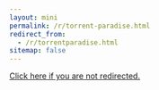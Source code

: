 ```yaml
---
layout: mini
permalink: /r/torrent-paradise.html
redirect_from:
  - /r/torrentparadise.html
sitemap: false
---
```


<link rel="canonical" href="https://torrent-paradise.ml.{{site.ipnsSubdomainGateway}}/index.html">
<script>location="https://torrent-paradise.ml.{{site.ipnsSubdomainGateway}}/index.html"</script>
<meta http-equiv="refresh" content="0; url=https://torrent-paradise.ml.{{site.ipnsSubdomainGateway}}/index.html">
<a href="https://torrent-paradise.ml.{{site.ipnsSubdomainGateway}}/index.html">Click here if you are not redirected.</a>
